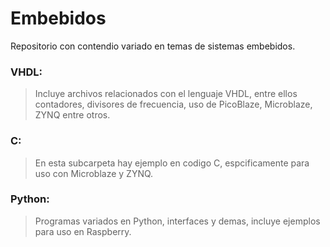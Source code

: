 # Embebidos

Repositorio con contendio variado en temas de sistemas embebidos.

### VHDL:

>Incluye archivos relacionados con el lenguaje VHDL, entre ellos contadores, divisores de frecuencia, uso de PicoBlaze, Microblaze, ZYNQ entre otros.

### C:

>En esta subcarpeta hay ejemplo en codigo C, espcificamente para uso con Microblaze y ZYNQ.

### Python:

>Programas variados en Python, interfaces y demas, incluye ejemplos para uso en Raspberry.